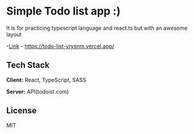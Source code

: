 # Simple Todo list app :)

It is for practicing typescript language and react.ts but with an awesome layout

-[Link] - https://todo-list-yrysnm.vercel.app/

## Tech Stack

**Client:** React, TypeScript, SASS

**Server:** API(todoist.com)

## License

MIT

[//]: # "These are reference links used in the body of this note and get stripped out when the markdown processor does its job. There is no need to format nicely because it shouldn't be seen. Thanks SO - http://stackoverflow.com/questions/4823468/store-comments-in-markdown-syntax"
[link]: https://todo-list-yrysnm.vercel.app/
